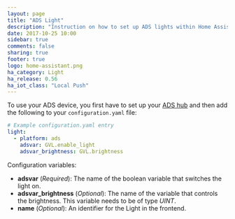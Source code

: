 ```yaml
---
layout: page
title: "ADS Light"
description: "Instruction on how to set up ADS lights within Home Assistant."
date: 2017-10-25 10:00
sidebar: true
comments: false
sharing: true
footer: true
logo: home-assistant.png
ha_category: Light
ha_release: 0.56
ha_iot_class: "Local Push"
---
```


To use your ADS device, you first have to set up your [ADS
hub](/components/ads/) and then add the following to your `configuration.yaml`
file:

```yaml
# Example configuration.yaml entry
light:
  - platform: ads
    adsvar: GVL.enable_light
    adsvar_brightness: GVL.brightness
```

Configuration variables:

- **adsvar** (*Required*): The name of the boolean variable that switches the
light on.
- **adsvar_brightness** (*Optional*): The name of the variable that controls the
brightness. This variable needs to be of type *UINT*.
- **name** (*Optional*): An identifier for the Light in the frontend.